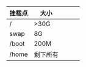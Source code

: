 |挂载点| 大小  |   |   |   |
|---|---|---|---|---|
|/  | >30G|   |   |   |
|swap|8G|   |   |   |
|/boot|200M|
|/home|剩下所有|   |   |   |

